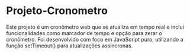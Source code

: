 # Projeto-Cronometro
Este projeto é um cronômetro web que se atualiza em tempo real e inclui funcionalidades como marcador de tempo e opção para zerar o cronômetro. Foi desenvolvido com foco em JavaScript puro, utilizando a função setTimeout() para atualizações assíncronas.
